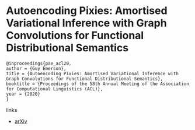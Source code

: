 # Autoencoding Pixies: Amortised Variational Inference with Graph Convolutions for Functional Distributional Semantics

```
@inproceedings{pae_acl20,
author = {Guy Emerson},
title = {Autoencoding Pixies: Amortised Variational Inference with Graph Convolutions for Functional Distributional Semantics},
booktitle = {Proceedings of the 58th Annual Meeting of the Association for Computational Linguistics (ACL)},
year = {2020}
}
```

links
- [arXiv](https://arxiv.org/abs/2005.02991)
